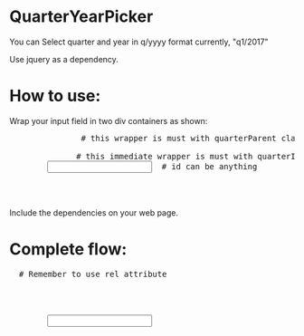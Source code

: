 # QuarterYearPicker

You can Select quarter and year in q/yyyy format currently, "q1/2017"

Use jquery as a dependency.

# How to use:

Wrap your input field in two div containers as shown:

<pre>
<div class="qPickerParent">               # this wrapper is must with quarterParent class
	<div class="quarterInput">              # this immediate wrapper is must with quarterInput class
		<input type="text" id="yourFieldId">  # id can be anything
	</div>
</div>
</pre>

Include the dependencies on your web page.
# Complete flow:
<pre>
<link href="your path to QuarterYearPicker.min.css" rel="stylesheet">  # Remember to use rel attribute

<div class="qPickerParent">
	<div class="quarterInput">
		<input type="text" id="quarterPicker">
	</div>
</div>

<script src="https://cdnjs.cloudflare.com/ajax/libs/jquery/3.1.1/jquery.min.js"></script>
<script src="your path to QuarterYearPicker.min.js"></script>
</pre>
